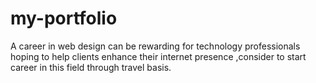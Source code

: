 # my-portfolio
A career in web design can be rewarding for technology professionals hoping to help clients enhance their internet presence ,consider to start career in this field through travel basis.
